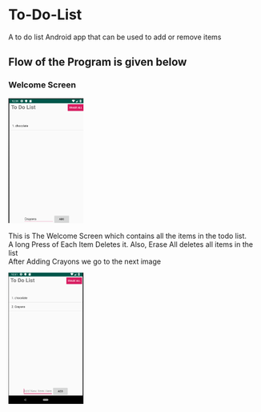# To-Do-List
A to do list Android app that can be used to add or remove items

## Flow of the Program is given below
<h3>Welcome Screen</h3>
<img src="1.png" width="150px">
<p>This is The Welcome Screen which contains all the items in the todo list.
<br>A long Press of Each Item Deletes it. Also, Erase All deletes all items in the list</br>
After Adding Crayons we go to the next image</p>
<img src="2.png" width="150px">
